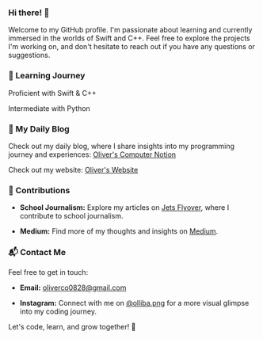 ### Hi there! 👋

Welcome to my GitHub profile. I'm passionate about learning and currently immersed in the worlds of Swift and C++. Feel free to explore the projects I'm working on, and don't hesitate to reach out if you have any questions or suggestions.

### 🌱 Learning Journey
Proficient with Swift & C++

Intermediate with Python

### 📝 My Daily Blog

Check out my daily blog, where I share insights into my programming journey and experiences: [Oliver's Computer Notion](https://ollie-dev.notion.site/Oliver-s-Computer-Notion-fd04c533401b481a8a61e802f5ae59a8)

Check out my website: [Oliver's Website](olivergpark.com)

### 🚀 Contributions

- **School Journalism:** Explore my articles on [Jets Flyover](https://jetsflyover.com/staff_name/oliver-park/), where I contribute to school journalism.

- **Medium:** Find more of my thoughts and insights on [Medium](https://medium.com/@oliverco0828).

### 📬 Contact Me

Feel free to get in touch:

- **Email:** [oliverco0828@gmail.com](mailto:oliverco0828@gmail.com)

- **Instagram:** Connect with me on [@olliba.png](https://www.instagram.com/olliba.png/) for a more visual glimpse into my coding journey.

Let's code, learn, and grow together! 🚀
<!--
**oliver0828-dev/oliver0828-dev** is a ✨ _special_ ✨ repository because its `README.md` (this file) appears on your GitHub profile.

Here are some ideas to get you started:

- 🔭 I’m currently working on ...
- 🌱 I’m currently learning ...
- 👯 I’m looking to collaborate on ...
- 🤔 I’m looking for help with ...
- 💬 Ask me about ...
- 📫 How to reach me: ...
- 😄 Pronouns: ...
- ⚡ Fun fact: ...
-->
